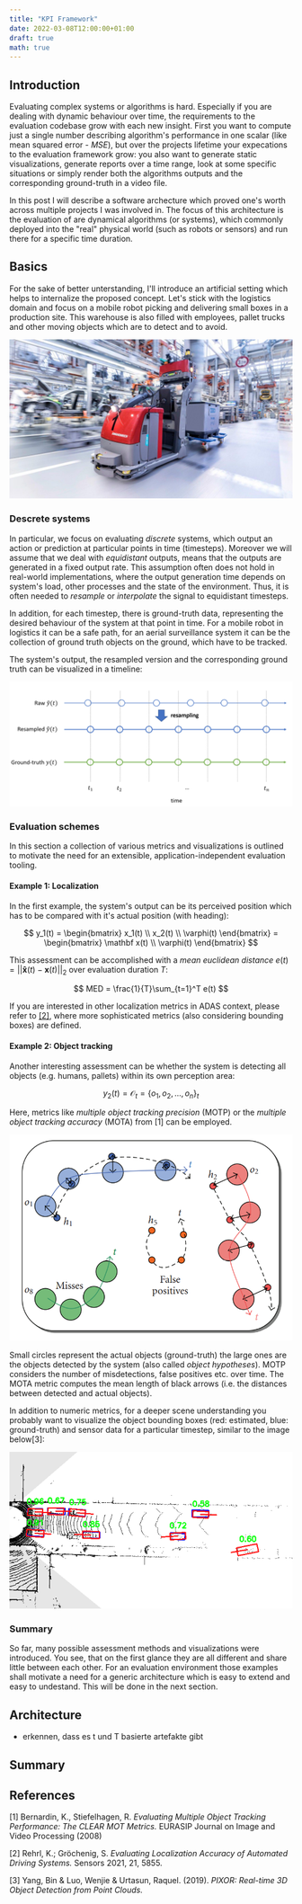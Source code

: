 ```yaml
---
title: "KPI Framework"
date: 2022-03-08T12:00:00+01:00
draft: true
math: true
---
```


## Introduction

Evaluating complex systems or algorithms is hard. Especially if you are dealing with dynamic behaviour over time, the requirements to the evaluation codebase grow with each new insight. First you want to compute just a single number describing algorithm's performance in one scalar (like mean squared error - *MSE*), but over the projects lifetime your expecations to the evaluation framework grow: you also want to generate static visualizations, generate reports over a time range, look at some specific situations or simply render both the algorithms outputs and the corresponding ground-truth in a video file.

In this post I will describe a software archecture which proved one's worth across multiple projects I was involved in. The focus of this architecture is the evaluation of are dynamical algorithms (or systems), which commonly deployed into the "real" physical world (such as robots or sensors) and run there for a specific time duration. 

## Basics

For the sake of better unterstanding, I'll introduce an artificial setting which helps to internalize the proposed concept. Let's stick with the logistics domain and focus on a mobile robot picking and delivering small boxes in a production site. This warehouse is also filled with employees, pallet trucks and other moving objects which are to detect and to avoid.

![audi-smart-factory](audi-smart-factory.jpg)

### Descrete systems

In particular, we focus on evaluating *discrete* systems, which output an action or prediction at particular points in time (timesteps). Moreover we will assume that we deal with *equidistant* outputs, means that the outputs are generated in a fixed output rate. This assumption often does not hold in real-world implementations, where the output generation time depends on system's load, other processes and the state of the environment. Thus, it is often needed to *resample* or *interpolate* the signal to equidistant timesteps.

In addition, for each timestep, there is ground-truth data, representing the desired behaviour of the system at that point in time. For a mobile robot in logistics it can be a safe path, for an aerial surveillance system it can be the collection of ground truth objects on the ground, which have to be tracked.

The system's output, the resampled version and the corresponding ground truth can be visualized in a timeline:

![discrete-timeseries](discrete-timeseries.png)

### Evaluation schemes

In this section a collection of various metrics and visualizations is outlined to motivate the need for an extensible, application-independent evaluation tooling.

#### Example 1: Localization

In the first example, the system's output can be its perceived position which has to be compared with it's actual position (with heading):

$$
y_1(t) = \begin{bmatrix} x_1(t) \\
    x_2(t) \\
    \varphi(t)
\end{bmatrix} 
= \begin{bmatrix} \mathbf x(t) \\
    \varphi(t)
\end{bmatrix}
$$

This assessment can be accomplished with a *mean euclidean distance*  $e(t) = ||\mathbf{\hat x}(t) - \mathbf{x}(t)||_2$ over evaluation duration $T$:

$$
MED = \frac{1}{T}\sum_{t=1}^T e(t)
$$

If you are interested in other localization metrics in ADAS context, please refer to [[2]](https://doi.org/10.3390/s21175855), where more sophisticated metrics (also considering bounding boxes) are defined.

#### Example 2: Object tracking

Another interesting assessment can be whether the system is detecting all objects (e.g. humans, pallets) within its own perception area:

$$
y_2(t) = \mathcal{O}_t = \{o_1, o_2, \dots, o_n \}_t
$$

Here, metrics like *multiple object tracking precision* (MOTP) or the *multiple object tracking accuracy* (MOTA) from [1] can be employed.

![motp](motp.png)

Small circles represent the actual objects (ground-truth) the large ones are the objects detected by the system (also called *object hypotheses*). MOTP considers the number of misdetections, false positives etc. over time. The MOTA metric computes the mean length of black arrows (i.e. the distances between detected and actual objects).

In addition to numeric metrics, for a deeper scene understanding you probably want to visualize the object bounding boxes (red: estimated, blue: ground-truth) and sensor data for a particular timestep, similar to the image below[3]:

![kitti-example](kitti-example.png)

### Summary

So far, many possible assessment methods and visualizations were introduced. You see, that on the first glance they are all different and share little between each other. For an evaluation environment those examples shall motivate a need for a generic architecture which is easy to extend and easy to undestand. This will be done in the next section.

## Architecture

- erkennen, dass es t und T basierte artefakte gibt
## Summary

## References

[1] Bernardin, K., Stiefelhagen, R. *Evaluating Multiple Object Tracking Performance: The CLEAR MOT Metrics.* EURASIP Journal on Image and Video Processing (2008)

[2] Rehrl, K.; Gröchenig, S. *Evaluating Localization Accuracy of Automated Driving Systems.* Sensors 2021, 21, 5855.

[3] Yang, Bin & Luo, Wenjie & Urtasun, Raquel. (2019). *PIXOR: Real-time 3D Object Detection from Point Clouds.*
